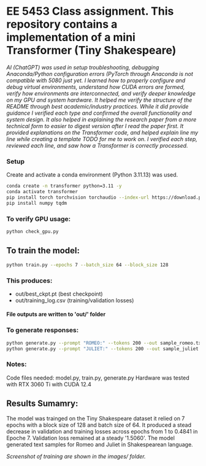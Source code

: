 # EE 5453 Class assignment. This repository contains a implementation of a mini Transformer (Tiny Shakespeare) 
*AI (ChatGPT) was used in setup troubleshooting, debugging Anaconda/Python configuration errors (PyTorch through Anaconda is not compatible with 5080 just yet. I learned how to properly configure and debug virtual environments, understand how CUDA errors are formed, verify how environments are interconnected, and verify deeper knowledge on my GPU and system hardware. It helped me verify the structure of the README through best academic/industry practices. While it did provide guidance I verified each type and confirmed the overall functionality and system design. It also helped in explaining the research paper from a more technical form to easier to digest version after I read the paper first. It provided explanations on the Transformer code, and helped explain line my line while creating a template TODO for me to work on. I verified each step, reviewed each line, and saw how a Transformer is correctly processed.*


### Setup
Create and activate a conda environment (Python 3.11.13) was used.
```bash
conda create -n transformer python=3.11 -y
conda activate transformer
pip install torch torchvision torchaudio --index-url https://download.pytorch.org/whl/cu124
pip install numpy tqdm
```

### To verify GPU usage: 
```bash
python check_gpu.py
```

## To train the model: 
```bash
python train.py --epochs 7 --batch_size 64 --block_size 128
```
### This produces:
* out/best_ckpt.pt (best checkpoint)
* out/training_log.csv (training/validation losses)
#### File outputs are written to 'out/' folder

### To generate responses:
```bash
python generate.py --prompt "ROMEO:" --tokens 200 --out sample_romeo.txt \n
python generate.py --prompt "JULIET:" --tokens 200 --out sample_juliet.txt
```

### Notes:
Code files needed: model.py, train.py, generate.py
Hardware was tested with RTX 3060 Ti with CUDA 12.4

## Results Sumamry:
The model was trainged on the Tiny Shakespeare dataset it relied on 7 epochs with a block size of 128 and batch size of 64. It produced a stead decrease in validation and training losses across epochs from 1 to 0.4841 in Epoche 7. Validation loss remained at a steady '1.5060'. The model generated text samples for Romeo and Juliet in Shakespearean language. 

*Screenshot of training are shown in the images/ folder.*


